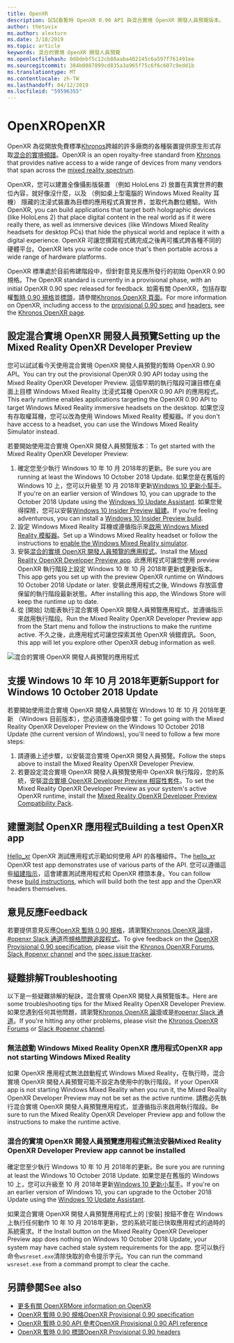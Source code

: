 ```yaml
---
title: OpenXR
description: 試試看暫時 OpenXR 0.90 API 與混合實境 OpenXR 開發人員預覽版本。
author: thetuvix
ms.author: alexturn
ms.date: 3/18/2019
ms.topic: article
keywords: 混合的實境 OpenXR 開發人員預覽
ms.openlocfilehash: 0d8debf5c12cb88aaba402145c6a597f761491ee
ms.sourcegitcommit: 384b0087899cd835a3a965f75c6f6c607c9edd1b
ms.translationtype: MT
ms.contentlocale: zh-TW
ms.lasthandoff: 04/12/2019
ms.locfileid: "59596355"
---
```

# <a name="openxr"></a><span data-ttu-id="adc56-104">OpenXR</span><span class="sxs-lookup"><span data-stu-id="adc56-104">OpenXR</span></span>

<span data-ttu-id="adc56-105">OpenXR 為從開放免費標準[Khronos](https://www.khronos.org/)跨越的許多廠商的各種裝置提供原生形式存取[混合的實境頻譜](mixed-reality.md)。</span><span class="sxs-lookup"><span data-stu-id="adc56-105">OpenXR is an open royalty-free standard from [Khronos](https://www.khronos.org/) that provides native access to a wide range of devices from many vendors that span across the [mixed reality spectrum](mixed-reality.md).</span></span>

<span data-ttu-id="adc56-106">OpenXR，您可以建置全像攝影版裝置 （例如 HoloLens 2) 放置在真實世界的數位內容，就好像沒什麼，以及 （例如桌上型電腦的 Windows Mixed Reality 耳機） 隱藏的沈浸式裝置為目標的應用程式真實世界，並取代為數位體驗。</span><span class="sxs-lookup"><span data-stu-id="adc56-106">With OpenXR, you can build applications that target both holographic devices (like HoloLens 2) that place digital content in the real world as if it were really there, as well as immersive devices (like Windows Mixed Reality headsets for desktop PCs) that hide the physical world and replace it with a digital experience.</span></span>  <span data-ttu-id="adc56-107">OpenXR 可讓您撰寫程式碼完成之後再可攜式跨各種不同的硬體平台。</span><span class="sxs-lookup"><span data-stu-id="adc56-107">OpenXR lets you write code once that's then portable across a wide range of hardware platforms.</span></span>

<span data-ttu-id="adc56-108">OpenXR 標準處於目前佈建階段中，但針對意見反應所發行的初始 OpenXR 0.90 規格。</span><span class="sxs-lookup"><span data-stu-id="adc56-108">The OpenXR standard is currently in a provisional phase, with an initial OpenXR 0.90 spec released for feedback.</span></span>  <span data-ttu-id="adc56-109">如需有關 OpenXR，包括存取權[暫時 0.90 規格](https://www.khronos.org/registry/OpenXR/specs/0.90/html/xrspec.html)並[標頭](https://github.com/KhronosGroup/OpenXR-Docs/tree/master/include/openxr)，請參閱[Khronos OpenXR 頁面](https://www.khronos.org/openxr/)。</span><span class="sxs-lookup"><span data-stu-id="adc56-109">For more information on OpenXR, including access to the [provisional 0.90 spec](https://www.khronos.org/registry/OpenXR/specs/0.90/html/xrspec.html) and [headers](https://github.com/KhronosGroup/OpenXR-Docs/tree/master/include/openxr), see the [Khronos OpenXR page](https://www.khronos.org/openxr/).</span></span>

## <a name="setting-up-the-mixed-reality-openxr-developer-preview"></a><span data-ttu-id="adc56-110">設定混合實境 OpenXR 開發人員預覽</span><span class="sxs-lookup"><span data-stu-id="adc56-110">Setting up the Mixed Reality OpenXR Developer Preview</span></span>

<span data-ttu-id="adc56-111">您可以試試看今天使用混合實境 OpenXR 開發人員預覽的暫時 OpenXR 0.90 API。</span><span class="sxs-lookup"><span data-stu-id="adc56-111">You can try out the provisional OpenXR 0.90 API today using the Mixed Reality OpenXR Developer Preview.</span></span>  <span data-ttu-id="adc56-112">這個早期的執行階段可讓目標在桌面上目標 Windows Mixed Reality 沈浸式耳機 OpenXR 0.90 API 的應用程式。</span><span class="sxs-lookup"><span data-stu-id="adc56-112">This early runtime enables applications targeting the OpenXR 0.90 API to target Windows Mixed Reality immersive headsets on the desktop.</span></span>  <span data-ttu-id="adc56-113">如果您沒有存取權耳機，您可以改為使用 Windows Mixed Reality 模擬器。</span><span class="sxs-lookup"><span data-stu-id="adc56-113">If you don't have access to a headset, you can use the Windows Mixed Reality Simulator instead.</span></span>

<span data-ttu-id="adc56-114">若要開始使用混合實境 OpenXR 開發人員預覽版本：</span><span class="sxs-lookup"><span data-stu-id="adc56-114">To get started with the Mixed Reality OpenXR Developer Preview:</span></span>

1. <span data-ttu-id="adc56-115">確定您至少執行 Windows 10 年 10 月 2018年的更新。</span><span class="sxs-lookup"><span data-stu-id="adc56-115">Be sure you are running at least the Windows 10 October 2018 Update.</span></span>  <span data-ttu-id="adc56-116">如果您是在舊版的 Windows 10 上，您可以升級至 10 月 2018年更新[Windows 10 更新小幫手](https://www.microsoft.com/en-us/software-download/windows10)。</span><span class="sxs-lookup"><span data-stu-id="adc56-116">If you're on an earlier version of Windows 10, you can upgrade to the October 2018 Update using the [Windows 10 Update Assistant](https://www.microsoft.com/en-us/software-download/windows10).</span></span>  <span data-ttu-id="adc56-117">如果您覺得探險，您可以安裝[Windows 10 Insider Preview 組建](https://insider.windows.com)。</span><span class="sxs-lookup"><span data-stu-id="adc56-117">If you're feeling adventurous, you can install a [Windows 10 Insider Preview build](https://insider.windows.com).</span></span>
1. <span data-ttu-id="adc56-118">設定 Windows Mixed Reality 耳機或遵循指示來[啟用 Windows Mixed Reality 模擬器](using-the-windows-mixed-reality-simulator.md)。</span><span class="sxs-lookup"><span data-stu-id="adc56-118">Set up a Windows Mixed Reality headset or follow the instructions to [enable the Windows Mixed Reality simulator](using-the-windows-mixed-reality-simulator.md).</span></span>
1. <span data-ttu-id="adc56-119">安裝[混合的實境 OpenXR 開發人員預覽的應用程式](https://www.microsoft.com/store/productId/9n5cvvl23qbt)。</span><span class="sxs-lookup"><span data-stu-id="adc56-119">Install the [Mixed Reality OpenXR Developer Preview app](https://www.microsoft.com/store/productId/9n5cvvl23qbt).</span></span>  <span data-ttu-id="adc56-120">此應用程式可讓您使用 preview OpenXR 執行階段上設定 Windows 10 年 10 月 2018年更新或更新版本。</span><span class="sxs-lookup"><span data-stu-id="adc56-120">This app gets you set up with the preview OpenXR runtime on Windows 10 October 2018 Update or later.</span></span>  <span data-ttu-id="adc56-121">安裝此應用程式之後, Windows 存放區會保留的執行階段最新狀態。</span><span class="sxs-lookup"><span data-stu-id="adc56-121">After installing this app, the Windows Store will keep the runtime up to date.</span></span>
1. <span data-ttu-id="adc56-122">從 [開始] 功能表執行混合實境 OpenXR 開發人員預覽應用程式，並遵循指示來啟用執行階段。</span><span class="sxs-lookup"><span data-stu-id="adc56-122">Run the Mixed Reality OpenXR Developer Preview app from the Start menu and follow the instructions to make the runtime active.</span></span>  <span data-ttu-id="adc56-123">不久之後，此應用程式可讓您探索其他 OpenXR 偵錯資訊。</span><span class="sxs-lookup"><span data-stu-id="adc56-123">Soon, this app will let you explore other OpenXR debug information as well.</span></span>

![混合的實境 OpenXR 開發人員預覽的應用程式](images/mixed-reality-openxr-developer-preview.png)

## <a name="support-for-windows-10-october-2018-update"></a><span data-ttu-id="adc56-125">支援 Windows 10 年 10 月 2018年更新</span><span class="sxs-lookup"><span data-stu-id="adc56-125">Support for Windows 10 October 2018 Update</span></span>

<span data-ttu-id="adc56-126">若要開始使用混合實境 OpenXR 開發人員預覽在 Windows 10 年 10 月 2018年更新 （Windows 目前版本），您必須遵循幾個步驟：</span><span class="sxs-lookup"><span data-stu-id="adc56-126">To get going with the Mixed Reality OpenXR Developer Preview on the Windows 10 October 2018 Update (the current version of Windows), you'll need to follow a few more steps:</span></span>

1. <span data-ttu-id="adc56-127">請遵循上述步驟，以安裝混合實境 OpenXR 開發人員預覽。</span><span class="sxs-lookup"><span data-stu-id="adc56-127">Follow the steps above to install the Mixed Reality OpenXR Developer Preview.</span></span>
1. <span data-ttu-id="adc56-128">若要設定混合實境 OpenXR 開發人員預覽使用中 OpenXR 執行階段，您的系統，安裝[混合實境 OpenXR Developer Preview 相容性套件](https://aka.ms/openxr-compat)。</span><span class="sxs-lookup"><span data-stu-id="adc56-128">To set the Mixed Reality OpenXR Developer Preview as your system's active OpenXR runtime, install the [Mixed Reality OpenXR Developer Preview Compatibility Pack](https://aka.ms/openxr-compat).</span></span>

## <a name="building-a-test-openxr-app"></a><span data-ttu-id="adc56-129">建置測試 OpenXR 應用程式</span><span class="sxs-lookup"><span data-stu-id="adc56-129">Building a test OpenXR app</span></span>

<span data-ttu-id="adc56-130">[Hello_xr](https://github.com/KhronosGroup/OpenXR-SDK/tree/master/src/tests/hello_xr) OpenXR 測試應用程式示範如何使用 API 的各種組件。</span><span class="sxs-lookup"><span data-stu-id="adc56-130">The [hello_xr](https://github.com/KhronosGroup/OpenXR-SDK/tree/master/src/tests/hello_xr) OpenXR test app demonstrates use of various parts of the API.</span></span>  <span data-ttu-id="adc56-131">您可以遵循這些[組建指示](https://github.com/KhronosGroup/OpenXR-SDK/blob/master/BUILDING.md)，這會建置測試應用程式和 OpenXR 標頭本身。</span><span class="sxs-lookup"><span data-stu-id="adc56-131">You can follow these [build instructions](https://github.com/KhronosGroup/OpenXR-SDK/blob/master/BUILDING.md), which will build both the test app and the OpenXR headers themselves.</span></span>

## <a name="feedback"></a><span data-ttu-id="adc56-132">意見反應</span><span class="sxs-lookup"><span data-stu-id="adc56-132">Feedback</span></span>

<span data-ttu-id="adc56-133">若要提供意見反應[OpenXR 暫時 0.90 規格](https://www.khronos.org/registry/OpenXR/specs/0.90/html/xrspec.html)，請瀏覽[Khronos OpenXR 論壇](https://community.khronos.org/c/openxr)， [#openxr Slack 通道](https://khr.io/slack)而[規格問題追蹤程式](https://github.com/KhronosGroup/OpenXR-Docs/issues)。</span><span class="sxs-lookup"><span data-stu-id="adc56-133">To give feedback on the [OpenXR Provisional 0.90 specification](https://www.khronos.org/registry/OpenXR/specs/0.90/html/xrspec.html), please visit the [Khronos OpenXR Forums](https://community.khronos.org/c/openxr), [Slack #openxr channel](https://khr.io/slack) and the [spec issue tracker](https://github.com/KhronosGroup/OpenXR-Docs/issues).</span></span>

## <a name="troubleshooting"></a><span data-ttu-id="adc56-134">疑難排解</span><span class="sxs-lookup"><span data-stu-id="adc56-134">Troubleshooting</span></span>

<span data-ttu-id="adc56-135">以下是一些疑難排解的秘訣，混合實境 OpenXR 開發人員預覽版本。</span><span class="sxs-lookup"><span data-stu-id="adc56-135">Here are some troubleshooting tips for the Mixed Reality OpenXR Developer Preview.</span></span>  <span data-ttu-id="adc56-136">如果您遇到任何其他問題，請瀏覽[Khronos OpenXR 論壇](https://community.khronos.org/c/openxr)或是[#openxr Slack 通道](https://khr.io/slack)。</span><span class="sxs-lookup"><span data-stu-id="adc56-136">If you're hitting any other problems, please visit the [Khronos OpenXR Forums](https://community.khronos.org/c/openxr) or [Slack #openxr channel](https://khr.io/slack).</span></span>

### <a name="openxr-app-not-starting-windows-mixed-reality"></a><span data-ttu-id="adc56-137">無法啟動 Windows Mixed Reality OpenXR 應用程式</span><span class="sxs-lookup"><span data-stu-id="adc56-137">OpenXR app not starting Windows Mixed Reality</span></span>

<span data-ttu-id="adc56-138">如果 OpenXR 應用程式無法啟動程式 Windows Mixed Reality，在執行時，混合實境 OpenXR 開發人員預覽可能不設定為使用中的執行階段。</span><span class="sxs-lookup"><span data-stu-id="adc56-138">If your OpenXR app is not starting Windows Mixed Reality when you run it, the Mixed Reality OpenXR Developer Preview may not be set as the active runtime.</span></span>  <span data-ttu-id="adc56-139">請務必先執行混合實境 OpenXR 開發人員預覽應用程式，並遵循指示來啟用執行階段。</span><span class="sxs-lookup"><span data-stu-id="adc56-139">Be sure to run the Mixed Reality OpenXR Developer Preview app and follow the instructions to make the runtime active.</span></span>

### <a name="mixed-reality-openxr-developer-preview-app-cannot-be-installed"></a><span data-ttu-id="adc56-140">混合的實境 OpenXR 開發人員預覽應用程式無法安裝</span><span class="sxs-lookup"><span data-stu-id="adc56-140">Mixed Reality OpenXR Developer Preview app cannot be installed</span></span> 

<span data-ttu-id="adc56-141">確定您至少執行 Windows 10 年 10 月 2018年的更新。</span><span class="sxs-lookup"><span data-stu-id="adc56-141">Be sure you are running at least the Windows 10 October 2018 Update.</span></span>  <span data-ttu-id="adc56-142">如果您是在舊版的 Windows 10 上，您可以升級至 10 月 2018年更新[Windows 10 更新小幫手](https://www.microsoft.com/en-us/software-download/windows10)。</span><span class="sxs-lookup"><span data-stu-id="adc56-142">If you're on an earlier version of Windows 10, you can upgrade to the October 2018 Update using the [Windows 10 Update Assistant](https://www.microsoft.com/en-us/software-download/windows10).</span></span>

<span data-ttu-id="adc56-143">如果混合實境 OpenXR 開發人員預覽應用程式上的 [安裝] 按鈕不會在 Windows 上執行任何動作 10 年 10 月 2018年更新，您的系統可能已快取應用程式的過時的系統需求。</span><span class="sxs-lookup"><span data-stu-id="adc56-143">If the Install button on the Mixed Reality OpenXR Developer Preview app does nothing on Windows 10 October 2018 Update, your system may have cached stale system requirements for the app.</span></span>  <span data-ttu-id="adc56-144">您可以執行命令`wsreset.exe`清除快取的命令提示字元。</span><span class="sxs-lookup"><span data-stu-id="adc56-144">You can run the command `wsreset.exe` from a command prompt to clear the cache.</span></span>

## <a name="see-also"></a><span data-ttu-id="adc56-145">另請參閱</span><span class="sxs-lookup"><span data-stu-id="adc56-145">See also</span></span>

* [<span data-ttu-id="adc56-146">更多有關 OpenXR</span><span class="sxs-lookup"><span data-stu-id="adc56-146">More information on OpenXR</span></span>](https://www.khronos.org/openxr/)
* [<span data-ttu-id="adc56-147">OpenXR 暫時 0.90 規格</span><span class="sxs-lookup"><span data-stu-id="adc56-147">OpenXR Provisional 0.90 specification</span></span>](https://www.khronos.org/registry/OpenXR/specs/0.90/html/xrspec.html)
* [<span data-ttu-id="adc56-148">OpenXR 暫時 0.90 API 參考</span><span class="sxs-lookup"><span data-stu-id="adc56-148">OpenXR Provisional 0.90 API reference</span></span>](https://www.khronos.org/registry/OpenXR/specs/0.90/man/html/)
* [<span data-ttu-id="adc56-149">OpenXR 暫時 0.90 標頭</span><span class="sxs-lookup"><span data-stu-id="adc56-149">OpenXR Provisional 0.90 headers</span></span>](https://github.com/KhronosGroup/OpenXR-Docs/tree/master/include/openxr)
